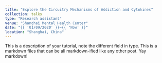 ```yaml
---
title: "Explore the Circuitry Mechanisms of Addiction and Cytokines"
collection: talks
type: "Research assistant"
venue: "Shanghai Mental Health Center"
date: "{{ '01/09/2020' }}~{{ 'Now' }}"
location: "Shanghai, China"
---
```


This is a description of your tutorial, note the different field in type. This is a markdown files that can be all markdown-ified like any other post. Yay markdown!
